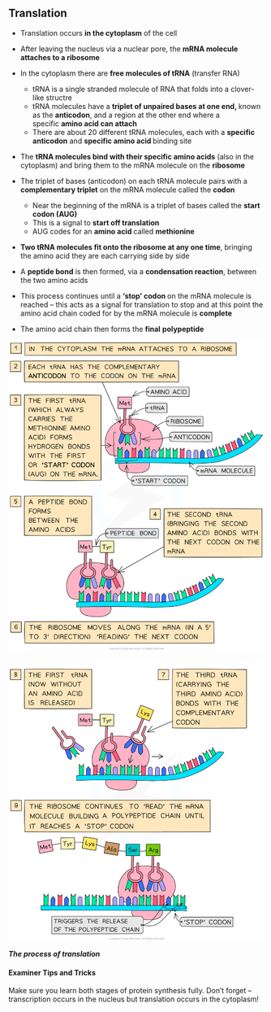 Translation
-----------

* Translation occurs <b>in the cytoplasm</b> of the cell
* After leaving the nucleus via a nuclear pore, the <b>mRNA molecule attaches to a ribosome</b>
* In the cytoplasm there are <b>free molecules of tRNA</b> (transfer RNA)

  + tRNA is a single stranded molecule of RNA that folds into a clover-like structre
  + tRNA molecules have a <b>triplet of unpaired bases at one end, </b>known as the <b>anticodon</b>, and a region at the other end where a specific <b>amino acid can attach</b>
  + There are about 20 different tRNA molecules, each with a <b>specific anticodon</b> and <b>specific amino acid </b>binding site
* The <b>tRNA molecules bind with their specific amino acids</b> (also in the cytoplasm) and bring them to the mRNA molecule on the <b>ribosome</b>
* The triplet of bases (anticodon) on each tRNA molecule pairs with a<b> complementary triplet</b> on the mRNA molecule called the <b>codon</b>

  + Near the beginning of the mRNA is a triplet of bases called the <b>start codon (AUG)</b>
  + This is a signal to <b>start off translation </b>
  + AUG codes for an <b>amino acid </b>called <b>methionine</b>
* <b>Two tRNA molecules fit onto the ribosome at any one time</b>, bringing the amino acid they are each carrying side by side
* A <b>peptide bond</b> is then formed, via a <b>condensation reaction</b>, between the two amino acids
* This process continues until a <b>‘stop’ codon </b>on the mRNA molecule is reached – this acts as a signal for translation to stop and at this point the amino acid chain coded for by the mRNA molecule is <b>complete</b>
* The amino acid chain then forms the <b>final</b> <b>polypeptide</b>

![Process of Translation 1](Process-of-Translation-1.png)

![Process of Translation 2](Process-of-Translation-2.png)

<i><b>The process of translation</b></i>

#### Examiner Tips and Tricks

Make sure you learn both stages of protein synthesis fully. Don’t forget – transcription occurs in the nucleus but translation occurs in the cytoplasm!
